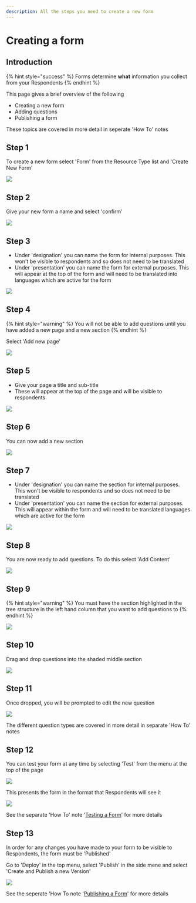 ```yaml
---
description: All the steps you need to create a new form
---
```


# Creating a form

## Introduction

{% hint style="success" %}
Forms determine **what** information you collect from your Respondents
{% endhint %}

This page gives a brief overview of the following

* Creating a new form
* Adding questions
* Publishing a form

These topics are covered in more detail in seperate 'How To' notes

## Step 1

To create a new form select 'Form' from the Resource Type list and 'Create New Form'

![](<../../.gitbook/assets/image (320) (1).png>)

## Step 2

Give your new form a name and select 'confirm'

![](<../../.gitbook/assets/image (321) (1) (1).png>)

## Step 3

* Under 'designation' you can name the form for internal purposes.  This won't be visible to respondents and so does not need to be translated
* Under 'presentation' you can name the form for external purposes.  This will appear at the top of the form and will need to be translated into languages which are active for the form

![](<../../.gitbook/assets/image (317) (1).png>)

## Step 4

{% hint style="warning" %}
You will not be able to add questions until you have added a new page and a new section
{% endhint %}

Select 'Add new page'

![](<../../.gitbook/assets/image (301) (1).png>)

## Step 5

* Give your page a title and sub-title
* These will appear at the top of the page and will be visible to respondents

![](<../../.gitbook/assets/image (313) (1).png>)

## Step 6

You can now add a new section

![](<../../.gitbook/assets/image (318) (1).png>)

## Step 7

* Under 'designation' you can name the section for internal purposes.  This won't be visible to respondents and so does not need to be translated
* Under 'presentation' you can name the section for external purposes.  This will appear within the form and will need to be translated languages which are active for the form

![](<../../.gitbook/assets/image (303) (1) (1).png>)

## Step 8

You are now ready to add questions.  To do this select 'Add Content'

![](<../../.gitbook/assets/image (312) (1).png>)

## Step 9

{% hint style="warning" %}
You must have the section highlighted in the tree structure in the left hand column that you want to add questions to
{% endhint %}

![](<../../.gitbook/assets/image (311).png>)

## Step 10

Drag and drop questions into the shaded middle section

![](<../../.gitbook/assets/image (300).png>)

## Step 11

Once dropped, you will be prompted to edit the new question&#x20;

![](<../../.gitbook/assets/image (302).png>)

The different question types are covered in more detail in separate 'How To' notes

## Step 12

You can test your form at any time by selecting 'Test' from the menu at the top of the page

![](<../../.gitbook/assets/image (324) (1).png>)

This presents the form in the format that Respondents will see it

![](<../../.gitbook/assets/image (301).png>)

See the separate 'How To' note '[Testing a Form](https://app.gitbook.com/o/-LCmmrbb3mPcyvxukobx/s/-LDglCKkoaiLL-wpvCjA/c/kjEpt7kq2p2GIogt0eWt/how-to-guides/forms/testing-a-form)' for more details

## Step 13

In order for any changes you have made to your form to be visible to Respondents, the form must be 'Published'

Go to 'Deploy' in the top menu, select 'Publish' in the side mene and select 'Create and Publish a new Version'&#x20;

&#x20;

![](<../../.gitbook/assets/image (322) (1).png>)

See the seperate 'How To note '[Publishing a Form](https://app.gitbook.com/o/-LCmmrbb3mPcyvxukobx/s/-LDglCKkoaiLL-wpvCjA/c/kjEpt7kq2p2GIogt0eWt/how-to-guides/forms/publishing-a-form)' for more details
